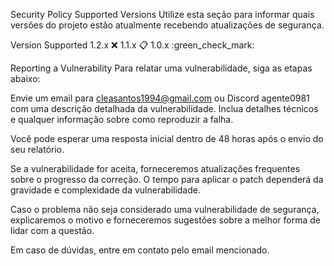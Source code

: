 Security Policy
Supported Versions
Utilize esta seção para informar quais versões do projeto estão atualmente recebendo atualizações de segurança.

Version	Supported
1.2.x	:x:
1.1.x	:clipboard:
1.0.x	:green_check_mark:

Reporting a Vulnerability
Para relatar uma vulnerabilidade, siga as etapas abaixo:

Envie um email para cleasantos1994@gmail.com ou Discord agente0981 com uma descrição detalhada da vulnerabilidade. Inclua detalhes técnicos e qualquer informação sobre como reproduzir a falha.

Você pode esperar uma resposta inicial dentro de 48 horas após o envio do seu relatório.

Se a vulnerabilidade for aceita, forneceremos atualizações frequentes sobre o progresso da correção. O tempo para aplicar o patch dependerá da gravidade e complexidade da vulnerabilidade.

Caso o problema não seja considerado uma vulnerabilidade de segurança, explicaremos o motivo e forneceremos sugestões sobre a melhor forma de lidar com a questão.

Em caso de dúvidas, entre em contato pelo email mencionado.
